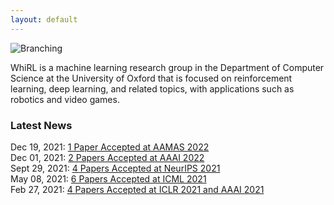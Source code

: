 ```yaml
---
layout: default
---
```


![Branching](https://github.com/oxwhirl/home/blob/master/assets/img/whirl-1.jpg?raw=true)

WhiRL is a machine learning research group in the Department of Computer Science at the University of Oxford that is focused on reinforcement learning, deep learning, and related topics, with applications such as robotics and video games.

### Latest News
Dec 19, 2021: [1 Paper Accepted at AAMAS 2022](/pages/news/20211219.html)  
Dec 01, 2021: [2 Papers Accepted at AAAI 2022](/pages/news/20211201.html)  
Sept 29, 2021: [4 Papers Accepted at NeurIPS 2021](/pages/news/20210929.html)  
May 08, 2021: [6 Papers Accepted at ICML 2021](/pages/news/20210508.html)  
Feb 27, 2021: [4 Papers Accepted at ICLR 2021 and AAAI 2021](/pages/news/20210227.html)  
